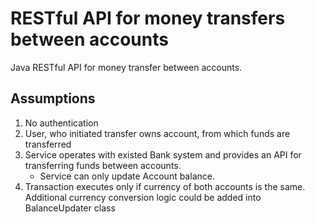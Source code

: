 # RESTful API for money transfers between accounts

Java RESTful API for money transfer between accounts. 

## Assumptions
1. No authentication
2. User, who initiated transfer owns account, from which funds are transferred
3. Service operates with existed Bank system and provides an API for transferring funds between accounts.
   * Service can only update Account balance.
4. Transaction executes only if currency of both accounts is the same. Additional currency conversion logic could be added into BalanceUpdater class 